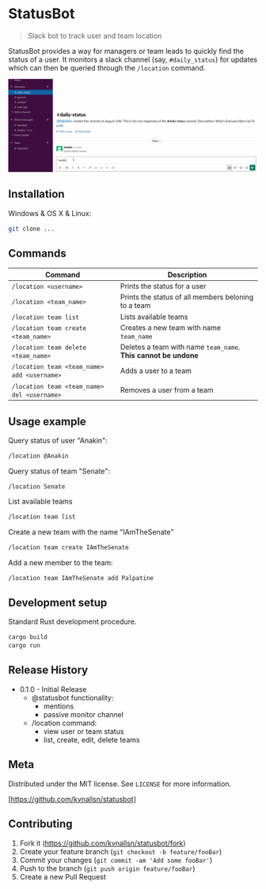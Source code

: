 # StatusBot
> Slack bot to track user and team location 

StatusBot provides a way for managers or team leads to quickly find the status of a user.  It monitors a slack channel (say, `#daily_status`) for updates which can then be queried through the `/location` command.

![StatusBot Demo](statusbot.gif)

## Installation

Windows & OS X & Linux:

```sh
git clone ...
```
## Commands

| Command                                   | Description                                                 |
| ----------------------------------------- | ----------------------------------------------------------- |
| `/location <username>`                      | Prints the status for a user                                |
| `/location <team_name>`                     | Prints the status of all members beloning to a team         |
| `/location team list              `         | Lists available teams                                       |
| `/location team create <team_name>`         | Creates a new team with name `team_name`                      |
| `/location team delete <team_name>     `    | Deletes a team with name `team_name`.  **This cannot be undone**  |
| `/location team <team_name> add <username>` | Adds a user to a team                                       |
| `/location team <team_name> del <username>` | Removes a user from a team                                  |

## Usage example

Query status of user "Anakin":
```sh
/location @Anakin
```

Query status of team "Senate":
```shA
/location Senate
```

List available teams
```sh
/location team list
```

Create a new team with the name "IAmTheSenate"
```sh
/location team create IAmTheSenate
```

Add a new member to the team:
```sh
/location team IAmTheSenate add Palpatine
```
## Development setup

Standard Rust development procedure.

```sh
cargo build
cargo run
```

## Release History

* 0.1.0 - Initial Release
    * @statusbot functionality:
        * mentions
        * passive monitor channel
    * /location command:
        * view user or team status
        * list, create, edit, delete teams

## Meta

Distributed under the MIT license. See ``LICENSE`` for more information.

[https://github.com/kvnallsn/statusbot]

## Contributing

1. Fork it (<https://github.com/kvnallsn/statusbot/fork>)
2. Create your feature branch (`git checkout -b feature/fooBar`)
3. Commit your changes (`git commit -am 'Add some fooBar'`)
4. Push to the branch (`git push origin feature/fooBar`)
5. Create a new Pull Request

<!-- Markdown link & img dfn's -->

